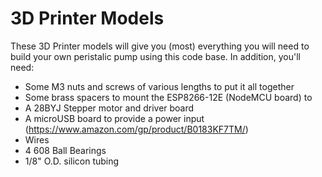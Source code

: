 # 3D Printer Models

These 3D Printer models will give you (most) everything you will need to build your own peristalic pump using this code base. In addition, you'll
need:

- Some M3 nuts and screws of various lengths to put it all together
- Some brass spacers to mount the ESP8266-12E (NodeMCU board) to
- A 28BYJ Stepper motor and driver board
- A microUSB board to provide a power input (https://www.amazon.com/gp/product/B0183KF7TM/)
- Wires
- 4 608 Ball Bearings
- 1/8" O.D. silicon tubing

